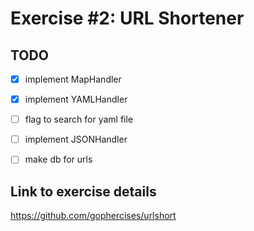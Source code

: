 # Exercise #2: URL Shortener

## TODO
- [x] implement MapHandler
- [x] implement YAMLHandler
- [ ] flag to search for yaml file
- [ ] implement JSONHandler
- [ ] make db for urls


## Link to exercise details
https://github.com/gophercises/urlshort